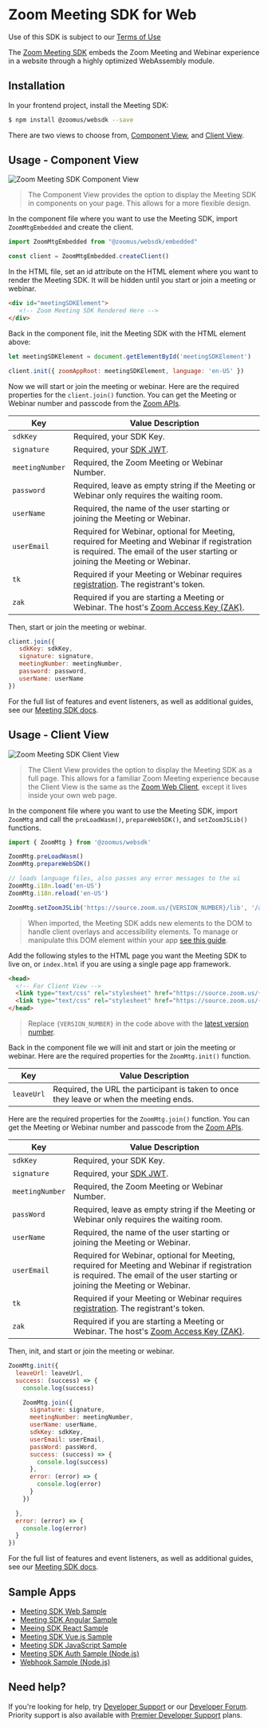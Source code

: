 # Zoom Meeting SDK for Web

Use of this SDK is subject to our [Terms of Use](https://zoom.us/docs/en-us/zoom_api_license_and_tou.html)

The [Zoom Meeting SDK](https://developers.zoom.us/docs/meeting-sdk/web/) embeds the Zoom Meeting and Webinar experience in a website through a highly optimized WebAssembly module.

## Installation

In your frontend project, install the Meeting SDK:

```bash
$ npm install @zoomus/websdk --save
```

There are two views to choose from, [Component View](https://github.com/zoom/meetingsdk-web#usage---component-view), and [Client View](https://github.com/zoom/meetingsdk-web#usage---client-view).

## Usage - Component View

![Zoom Meeting SDK Component View](https://marketplace.zoom.us/docs/static/msdk-web-component-view-64311bbbf32eaddfc2f3fac6e89928df.gif)

> The Component View provides the option to display the Meeting SDK in components on your page. This allows for a more flexible design.

In the component file where you want to use the Meeting SDK, import `ZoomMtgEmbedded` and create the client.

```js
import ZoomMtgEmbedded from "@zoomus/websdk/embedded"

const client = ZoomMtgEmbedded.createClient()
```

In the HTML file, set an id attribute on the HTML element where you want to render the Meeting SDK. It will be hidden until you start or join a meeting or webinar.

```html
<div id="meetingSDKElement">
   <!-- Zoom Meeting SDK Rendered Here -->
</div>
```

Back in the component file, init the Meeting SDK with the HTML element above:

```js
let meetingSDKElement = document.getElementById('meetingSDKElement')

client.init({ zoomAppRoot: meetingSDKElement, language: 'en-US' })
```

Now we will start or join the meeting or webinar. Here are the required properties for the `client.join()` function. You can get the Meeting or Webinar number and passcode from the [Zoom APIs](https://developers.zoom.us/docs/api/rest/reference/zoom-api/methods/#overview).

| Key  | 	Value Description  |
|---|---|
| `sdkKey`  | Required, your SDK Key.  |
| `signature` | Required, your [SDK JWT](https://developers.zoom.us/docs/meeting-sdk/auth/). |
| `meetingNumber`  | Required, the Zoom Meeting or Webinar Number.  |
| `password`  | Required, leave as empty string if the Meeting or Webinar only requires the waiting room.  |
| `userName`  | Required, the name of the user starting or joining the Meeting or Webinar.  |
| `userEmail`  | Required for Webinar, optional for Meeting, required for Meeting and Webinar if registration is required. The email of the user starting or joining the Meeting or Webinar.  |
| `tk`  | Required if your Meeting or Webinar requires [registration](https://support.zoom.us/hc/en-us/articles/360054446052-Managing-meeting-and-webinar-registration). The registrant's token. |
| `zak`  | Required if you are starting a Meeting or Webinar. The host's [Zoom Access Key (ZAK)](https://developers.zoom.us/docs/meeting-sdk/auth/#start-meetings-and-webinars-with-a-zoom-users-zak-token).  |

Then, start or join the meeting or webinar.

```js
client.join({
   sdkKey: sdkKey,
   signature: signature,
   meetingNumber: meetingNumber,
   password: password,
   userName: userName
})
```

For the full list of features and event listeners, as well as additional guides, see our [Meeting SDK docs](https://developers.zoom.us/docs/meeting-sdk/web/component-view/).

## Usage - Client View

![Zoom Meeting SDK Client View](https://marketplace.zoom.us/docs/static/msdk-web-client-view-6276487add553e9849f39a7cec9ac7c7.gif)

> The Client View provides the option to display the Meeting SDK as a full page. This allows for a familiar Zoom Meeting experience because the Client View is the same as the [Zoom Web Client](https://support.zoom.us/hc/en-us/articles/214629443-Zoom-Web-Client), except it lives inside your own web page.

In the component file where you want to use the Meeting SDK, import `ZoomMtg` and call the `preLoadWasm()`, `prepareWebSDK()`, and `setZoomJSLib()` functions.

```js
import { ZoomMtg } from '@zoomus/websdk'

ZoomMtg.preLoadWasm()
ZoomMtg.prepareWebSDK()

// loads language files, also passes any error messages to the ui
ZoomMtg.i18n.load('en-US')
ZoomMtg.i18n.reload('en-US')

ZoomMtg.setZoomJSLib('https://source.zoom.us/{VERSION_NUMBER}/lib', '/av')
```

> When imported, the Meeting SDK adds new elements to the DOM to handle client overlays and accessibility elements. To manage or manipulate this DOM element within your app [see this guide](https://developers.zoom.us/docs/meeting-sdk/web/client-view/import/#appended-dom-elements).

Add the following styles to the HTML page you want the Meeting SDK to live on, or `index.html` if you are using a single page app framework.

```html
<head>
  <!-- For Client View -->
  <link type="text/css" rel="stylesheet" href="https://source.zoom.us/{VERSION_NUMBER}/css/bootstrap.css" />
  <link type="text/css" rel="stylesheet" href="https://source.zoom.us/{VERSION_NUMBER}/css/react-select.css" />
</head>
```

> Replace `{VERSION_NUMBER}` in the code above with the [latest version number](https://devsupport.zoom.us/hc/en-us/sections/9220917097869-web).

Back in the component file we will init and start or join the meeting or webinar. Here are the required properties for the `ZoomMtg.init()` function.

| Key  | 	Value Description  |
|---|---|
| `leaveUrl` |  Required, the URL the participant is taken to once they leave or when the meeting ends. |

Here are the required properties for the `ZoomMtg.join()` function. You can get the Meeting or Webinar number and passcode from the [Zoom APIs](https://developers.zoom.us/docs/api/rest/reference/zoom-api/methods/#overview).

| Key  | 	Value Description  |
|---|---|
| `sdkKey`  | Required, your SDK Key.  |
| `signature` | Required, your [SDK JWT](https://developers.zoom.us/docs/meeting-sdk/auth/). |
| `meetingNumber`  | Required, the Zoom Meeting or Webinar Number.  |
| `passWord`  | Required, leave as empty string if the Meeting or Webinar only requires the waiting room.  |
| `userName`  | Required, the name of the user starting or joining the Meeting or Webinar.  |
| `userEmail`  | Required for Webinar, optional for Meeting, required for Meeting and Webinar if registration is required. The email of the user starting or joining the Meeting or Webinar.  |
| `tk`  | Required if your Meeting or Webinar requires [registration](https://support.zoom.us/hc/en-us/articles/360054446052-Managing-meeting-and-webinar-registration). The registrant's token. |
| `zak`  | Required if you are starting a Meeting or Webinar. The host's [Zoom Access Key (ZAK)](https://developers.zoom.us/docs/meeting-sdk/auth/#start-meetings-and-webinars-with-a-zoom-users-zak-token).  |

Then, init, and start or join the meeting or webinar.

```js
ZoomMtg.init({
  leaveUrl: leaveUrl,
  success: (success) => {
    console.log(success)

    ZoomMtg.join({
      signature: signature,
      meetingNumber: meetingNumber,
      userName: userName,
      sdkKey: sdkKey,
      userEmail: userEmail,
      passWord: passWord,
      success: (success) => {
        console.log(success)
      },
      error: (error) => {
        console.log(error)
      }
    })

  },
  error: (error) => {
    console.log(error)
  }
})
```

For the full list of features and event listeners, as well as additional guides, see our [Meeting SDK docs](https://developers.zoom.us/docs/meeting-sdk/web/client-view/).

## Sample Apps

- [Meeting SDK Web Sample](https://github.com/zoom/meetingsdk-web-sample)
- [Meeting SDK Angular Sample](https://github.com/zoom/meetingsdk-angular-sample)
- [Meeing SDK React Sample](https://github.com/zoom/meetingsdk-react-sample)
- [Meeting SDK Vue.js Sample](https://github.com/zoom/meetingsdk-vuejs-sample)
- [Meeting SDK JavaScript Sample](https://github.com/zoom/meetingsdk-javascript-sample)
- [Meeting SDK Auth Sample (Node.js)](https://github.com/zoom/meetingsdk-sample-signature-node.js)
- [Webhook Sample (Node.js)](https://github.com/zoom/webhook-sample-node.js)

## Need help?

If you're looking for help, try [Developer Support](https://devsupport.zoom.us) or our [Developer Forum](https://devforum.zoom.us). Priority support is also available with [Premier Developer Support](https://zoom.us/docs/en-us/developer-support-plans.html) plans.
